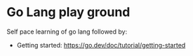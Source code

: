 # Go Lang play ground

Self pace learning of go lang followed by:
- Getting started: https://go.dev/doc/tutorial/getting-started